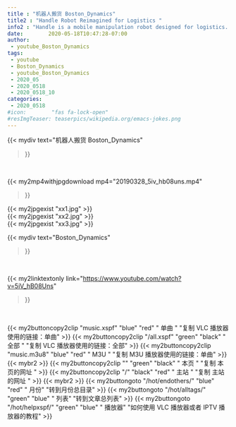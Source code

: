 ```yaml
---
title : "机器人搬货 Boston_Dynamics"
title2 : "Handle Robot Reimagined for Logistics "
info2 : "Handle is a mobile manipulation robot designed for logistics. Handle autonomously performs mixed SKU pallet building and depalletizing after initialization and localizing against the pallets. The on-board vision system on Handle tracks the marked pallets for navigation and finds individual boxes for grasping and placing.  When Handle places a boxes onto a pallet, it uses force control to nestle each box up against its neighbors.  The boxes used in the video weigh about 5 Kg (11 lbs), but the robot is designed to handle boxes up to (15 Kg) (33 lb).  This version of Handle works with pallets that are 1.2 m deep and 1.7 m tall (48 inches deep and 68 inches tall). "
date:        2020-05-18T10:47:28-07:00
author:
 - youtube_Boston_Dynamics
tags:
 - youtube
 - Boston_Dynamics
 - youtube_Boston_Dynamics
 - 2020_05
 - 2020_0518
 - 2020_0518_10
categories:
 - 2020_0518
#icon:        "fas fa-lock-open"
#resImgTeaser: teaserpics/wikipedia.org/emacs-jokes.png
---
```


{{< mydiv text="机器人搬货 Boston_Dynamics"
>}}
<br>


{{< my2mp4withjpgdownload mp4="20190328_5iv_hb08uns.mp4"
>}}

{{< my2jpgexist "xx1.jpg" >}}<br>
{{< my2jpgexist "xx2.jpg" >}}<br>
{{< my2jpgexist "xx3.jpg" >}}<br>



{{< mydiv text="Boston_Dynamics"
>}}
<br>

{{< my2linktextonly link="https://www.youtube.com/watch?v=5iV_hB08Uns"
>}}


<br>

{{< my2buttoncopy2clip "music.xspf"        "blue"   "red"    " 单曲 "  "复制 VLC 播放器使用的链接：单曲" >}} {{< my2buttoncopy2clip "/all.xspf"         "green"  "black"  " 全部 "  "复制 VLC 播放器使用的链接：全部" >}} {{< my2buttoncopy2clip "music.m3u8"        "blue"   "red"    " M3U  "    "复制 M3U 播放器使用的链接：单曲" >}} {{< mybr2 >}} {{< my2buttoncopy2clip ""                  "green"  "black"  " 本页 "    "复制 本页的网址 " >}} {{< my2buttoncopy2clip "/"                 "black"  "red"    " 主站 "    "复制 主站的网址 " >}} {{< mybr2 >}} {{< my2buttongoto      "/hot/endothers/"   "blue"   "red"    " 月份"   "转到月份总目录" >}} {{< my2buttongoto      "/hot/alltags/"     "green"  "blue"   " 列表"   "转到文章总列表" >}} {{< my2buttongoto      "/hot/helpxspf/"    "green"  "blue"   " 播放器" "如何使用 VLC 播放器或者 IPTV 播放器的教程" >}} 
